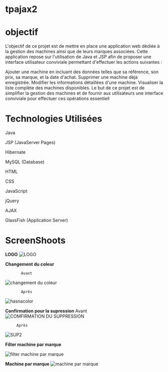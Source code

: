 # tpajax2
# objectif


L'objectif de ce projet est de mettre en place une application web dédiée à la gestion des machines ainsi que de leurs marques associées. Cette application repose sur l'utilisation de Java et JSP afin de proposer une interface utilisateur conviviale permettant d'effectuer les actions suivantes :

Ajouter une machine en incluant des données telles que sa référence, son prix, sa marque, et la date d'achat.
Supprimer une machine déjà enregistrée.
Modifier les informations détaillées d'une machine.
Visualiser la liste complète des machines disponibles.
Le but de ce projet est de simplifier la gestion des machines et de fournir aux utilisateurs une interface conviviale pour effectuer ces opérations essentiell

# Technologies Utilisées

Java


JSP (JavaServer Pages)


Hibernate


MySQL (Database)


HTML


CSS


JavaScript


jQuery


AJAX


GlassFish (Application Server)

# ScreenShoots


**LOGO**
![LOGO](https://github.com/hasnahatti70/tpajax2/assets/127605934/fa9a2906-01d5-4118-b749-c0ebe9ccafeb)

**Changement du coleur**

           Avant
![changement du coleur](https://github.com/hasnahatti70/tpajax2/assets/127605934/04e1d249-d878-48a5-8b9d-98cea4903206)

           Après
![hasnacolor](https://github.com/hasnahatti70/tpajax2/assets/127605934/49462955-fb6d-4249-bb46-cf1c2c744c8d)
        
       


                                                                                                              



**Confirmation pour la  supression**
                  Avant
![COMFIRMATION DU SUPPRESSION](https://github.com/hasnahatti70/tpajax2/assets/127605934/68abe057-e87d-435a-87bd-8c075fd399f9)

         Après

           

![SUP2](https://github.com/hasnahatti70/tpajax2/assets/127605934/e302bf08-4922-4b4c-9814-1fddbbb20a94)

**Filter machine par marque**

![filter machine par marque](https://github.com/hasnahatti70/tpajax2/assets/127605934/ac4a7a70-08f8-4b00-a1c6-34bbf061e758)


**Machine par marque**
![machine par marque](https://github.com/hasnahatti70/tpajax2/assets/127605934/7ecb04fe-ba3e-425d-8c4a-b9ca1ce51d64)
